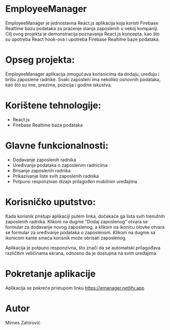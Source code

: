 <h1>EmployeeManager</h1>
<p>
  EmployeeManager je jednostavna React.js aplikacija koja koristi Firebase Realtime bazu podataka za praćenje stanja zaposlenih u nekoj kompaniji. Cilj ovog projekta je demonstracija poznavanja React.js koncepta, kao što su upotreba React hook-ova i upotreba Firebase Realtime baze podataka.
</p>


<h1>
  Opseg projekta:
</h1>
<p>
  EmployeeManager aplikacija omogućava korisnicima da dodaju, uređuju i brišu zaposlene radnike. Svaki zaposleni ima nekoliko osnovnih podataka, kao što su ime, prezime, pozicija i godine iskustva.
</p>


<h1>Korištene tehnologije:</h1>
<ul>
  <li>React.js</li>
  <li>Firebase Realtime baza podataka</li>
</ul>



<h1>Glavne funkcionalnosti:</h1>
<ul>
  <li>Dodavanje zaposlenih radnika
</li>
  <li>Uređivanje podataka o zaposlenim radnicima
</li>    
  <li>Brisanje zaposlenih radnika
</li>
  <li>Prikazivanje liste svih zaposlenih radnika
</li>
  <li>Potpuno responzivan dizajn prilagođen mobilnim uređajima
</li>
</ul>



<h1>Korisničko uputstvo:
</h1>
<p>
  Kada korisnik pristupi aplikaciji putem linka, dočekaće ga lista svih trenutnih zaposlenih radnika. Klikom na dugme "Dodaj zaposlenog" otvara se formular za dodavanje novog zaposlenog, a klikom na ikonicu olovke otvara se formular za uređivanje podataka o zaposlenom. Klikom na dugme sa ikonicom kante smeća korisnik može obrisati zaposlenog.

Aplikacija je potpuno responzivna, što znači da se automatski prilagođava različitim veličinama ekrana, odnosno da je dostupna na svim uređajima.
</p>


<h1>Pokretanje aplikacije
</h1>
<p>
  Aplikacija se pokreće pristupom linku <a href="https://emanager.netlify.app">https://emanager.netlify.app</a>
</p>


<h1>Autor
</h1>
<p>Mirnes Zahirović
</p>
